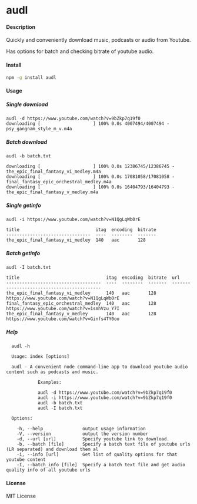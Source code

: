 audl
=========

#### Description

Quickly and conveniently download music, podcasts or audio from Youtube.

Has options for batch and checking bitrate of youtube audio.

#### Install

```bash
npm -g install audl
```

#### Usage

##### Single download
```
audl -d https://www.youtube.com/watch?v=9bZkp7q19f0
downloading [                    ] 100% 0.0s 4007494/4007494 - psy_gangnam_style_m_v.m4a
```
##### Batch download
```
audl -b batch.txt

downloading [                    ] 100% 0.0s 12386745/12386745 - the_epic_final_fantasy_vi_medley.m4a
downloading [                    ] 100% 0.0s 17081058/17081058 - final_fantasy_epic_orchestral_medley.m4a
downloading [                    ] 100% 0.0s 16404793/16404793 - the_epic_final_fantasy_v_medley.m4a
```
##### Single getinfo
```
audl -i https://www.youtube.com/watch?v=N1QgLqWb0rE

title                             itag  encoding  bitrate
--------------------------------  ----  --------  -------
the_epic_final_fantasy_vi_medley  140   aac       128
```
##### Batch getinfo
```
audl -I batch.txt

title                                 itag  encoding  bitrate  url
------------------------------------  ----  --------  -------  -------------------------------------------
the_epic_final_fantasy_vi_medley      140   aac       128      https://www.youtube.com/watch?v=N1QgLqWb0rE
final_fantasy_epic_orchestral_medley  140   aac       128      https://www.youtube.com/watch?v=1smhVzu_Y7I
the_epic_final_fantasy_v_medley       140   aac       128      https://www.youtube.com/watch?v=Ginfs4TY0oo
```
##### Help
```
  audl -h

  Usage: index [options]

  audl - A convenient node command-line app to download youtube audio content such as podcasts and music.

            Examples:

            audl -d https://www.youtube.com/watch?v=9bZkp7q19f0
            audl -i https://www.youtube.com/watch?v=9bZkp7q19f0
            audl -b batch.txt
            audl -I batch.txt

  Options:

    -h, --help               output usage information
    -V, --version            output the version number
    -d, --url [url]          Specify youtube link to download.
    -b, --batch [file]       Specify a batch text file of youtube urls (LR separated) and download them al
    -i, --info [url]         Get list of quality options for that youtube content
    -I, --batch_info [file]  Specify a batch text file and get audio quality info of all youtube urls
```

#### License

MIT License
 
